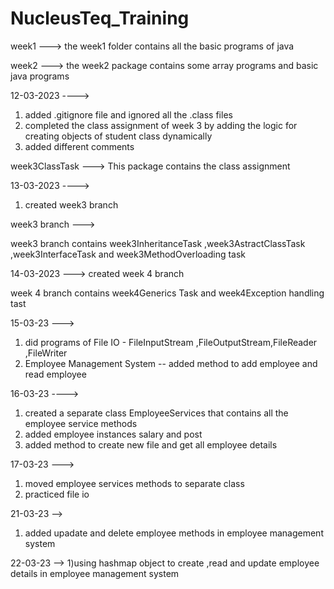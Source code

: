 # NucleusTeq_Training
week1 --->
the week1 folder contains all the basic programs of java

week2 --->
the week2 package contains some array programs and basic java programs

12-03-2023  ----> 
1) added .gitignore file and ignored all the .class files
2) completed the class assignment of week 3 by adding the logic for creating objects of student class dynamically
3) added different comments

week3ClassTask --->
This package contains the class assignment

13-03-2023 ---->
1) created week3 branch 

week3 branch --->

week3 branch contains week3InheritanceTask ,week3AstractClassTask ,week3InterfaceTask and week3MethodOverloading task

14-03-2023 --->
created week 4 branch

week 4 branch contains week4Generics Task and week4Exception handling tast

15-03-23 --->

1) did programs of File IO - FileInputStream ,FileOutputStream,FileReader ,FileWriter
2) Employee Management System -- added method to add employee and read employee 

16-03-23 ---->

1) created a separate class EmployeeServices that contains all the employee service methods
2) added employee instances salary and post
3) added method to create new file and get all employee details

17-03-23 --->
1) moved employee services methods to separate class
2) practiced file io

21-03-23 -->
1) added upadate and delete employee methods in employee management system

22-03-23 -->
1)using hashmap object to create ,read and update employee details in employee management system
 